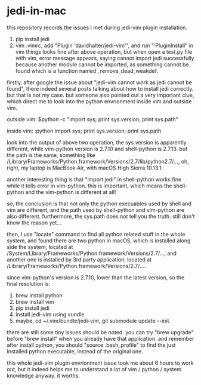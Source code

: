 # jedi-in-mac

this repository records the issues I met during jedi-vim plugin installation.

1. pip install jedi
2. vim .vimrc, add "Plugin 'davidhalter/jedi-vim'", and run ":PluginInstall" in vim
things looks fine after above operation, but when open a test.py file with vim, error message appears, saying cannot import jedi successfully because another module cannot be imported, as something cannot be found which is a function named _remove_dead_weakdef.

firstly, after google the issue about "jedi-vim cannot work as jedi cannot be found", there indeed several posts talking about how to install jedi correctly. but that is not my case. but someone also pointed out a very important clue, which direct me to look into the python envrionment inside vim and outside vim.

outside vim:
$python -c "import sys; print sys.version; print sys.path"

inside vim:
:python import sys; print sys.version; print sys.path

look into the output of above two operation, the sys.version is apparently different, while vim-python version is 2.7.10 and shell-python is 2.7.13. but the path is the same, something like /Library/Frameworks/Python.framework/Versions/2.7/lib/python2.7/..., oh, right, my laptop is MacBook Air, with macOS High Sierra 10.13.1.

another interesting thing is that "import jedi" in shell-python works fine while it tells error in vim-python. this is important, which means the shell-python and the vim-python is different at all!

so, the conclusion is that not only the python execuables used by shell and vim are different, and the path used by shell-python and vim-python are also different. furthermore, the sys.path does not tell you the truth. still don't know the reason yet...

then, I use "locate" command to find all python related stuff in the whole system, and found there are two python in macOS, which is installed along side the system, located at /System/Library/Frameworks/Python.framework/Versions/2.7/..., and another one is installed by 3rd party application, located at /Library/Frameworks/Python.framework/Versions/2.7/....

since vim-python's version is 2.7.10, lower than the latest version, so the final resolution is:
1. brew install python
2. brew install vim
3. pip install jedi
4. install jedi-vim using vundle
5. maybe, cd ~/.vim/bundle/jedi-vim, git submodule update --init

there are still some tiny issues should be noted. you can try "brew upgrade" before "brew install" when you already have that application. and remember after install python, you should "source .bash_profile" to find the just installed python executable, instead of the original one. 

this whole jedi-vim plugin envrionment issue took me about 6 hours to work out, but it indeed helps me to understand a lot of vim / python / system knowledge anyway. it worths.
